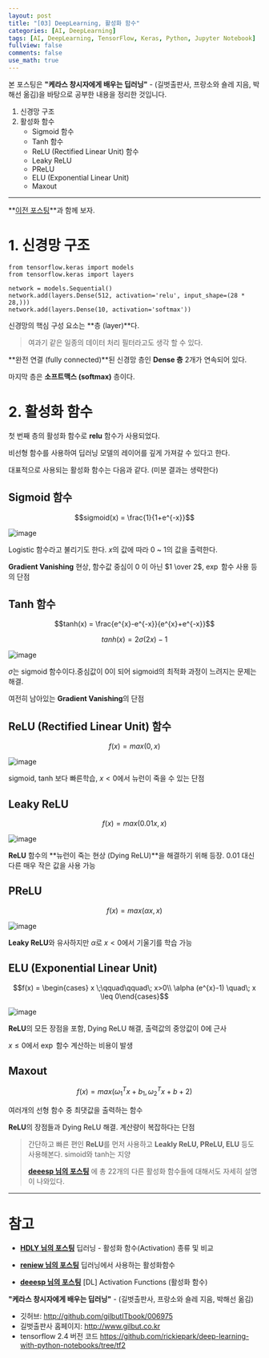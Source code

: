 ```yaml
---
layout: post
title: "[03] DeepLearning, 활성화 함수"
categories: [AI, DeepLearning]
tags: [AI, DeepLearning, TensorFlow, Keras, Python, Jupyter Notebook]
fullview: false
comments: false
use_math: true
---
```


본 포스팅은 **"케라스 창시자에게 배우는 딥러닝"** - (길벗출판사, 프랑소와 숄레 지음, 박해선 옮김)을 바탕으로 공부한 내용을 정리한 것입니다.

1. 신경망 구조
2. 활성화 함수
    + Sigmoid 함수
    + Tanh 함수
    + ReLU (Rectified Linear Unit) 함수
    + Leaky ReLU
    + PReLU
    + ELU (Exponential Linear Unit)
    + Maxout

---

**[이전 포스팅](https://19tak.github.io/posts/02-dl/ "[02] DeepLearning, MNIST 손글씨 숫자 분류 문제")**과 함께 보자.

# 1. 신경망 구조

```
from tensorflow.keras import models
from tensorflow.keras import layers

network = models.Sequential()
network.add(layers.Dense(512, activation='relu', input_shape=(28 * 28,)))
network.add(layers.Dense(10, activation='softmax'))
```

신경망의 핵심 구성 요소는 **층 (layer)**다.

> 여과기 같은 일종의 데이터 처리 필터라고도 생각 할 수 있다.

**완전 연결 (fully connected)**된 신경망 층인 **Dense 층** 2개가 연속되어 있다.

마지막 층은 **소프트맥스 (softmax)** 층이다.

# 2. 활성화 함수

첫 번째 층의 활성화 함수로 **relu** 함수가 사용되었다.

비선형 함수를 사용하여 딥러닝 모델의 레이어를 깊게 가져갈 수 있다고 한다.

대표적으로 사용되는 활성화 함수는 다음과 같다. (미분 결과는 생략한다)

## Sigmoid 함수

$$sigmoid(x) = \frac{1}{1+e^{-x}}$$

![image](https://user-images.githubusercontent.com/84369912/134018134-67908c67-f073-47bf-a837-5586daab3eca.png)

Logistic 함수라고 불리기도 한다. $x$의 값에 따라 0 ~ 1의 값을 출력한다.

**Gradient Vanishing** 현상, 함수값 중심이 0 이 아닌 $1 \over 2$, $\exp$ 함수 사용 등의 단점

## Tanh 함수

$$tanh(x) = \frac{e^{x}-e^{-x}}{e^{x}+e^{-x}}$$

$$tanh(x) = 2 \sigma (2x) - 1$$

![image](https://user-images.githubusercontent.com/84369912/134018717-e00b224b-0a87-4760-908d-b0e5458ca132.png)

$\sigma$는 sigmoid 함수이다.중심값이 0이 되어 sigmoid의 최적화 과정이 느려지는 문제는 해결.

여전히 남아있는 **Gradient Vanishing**의 단점

## ReLU (Rectified Linear Unit) 함수

$$f(x) = max(0,x)$$

![image](https://user-images.githubusercontent.com/84369912/134018984-048ac63c-ebed-4c22-8ae3-3d6fcdcf0572.png)

sigmoid, tanh 보다 빠른학습, $x < 0$에서 뉴런이 죽을 수 있는 단점

## Leaky ReLU

$$f(x) = max(0.01x,x)$$

![image](https://user-images.githubusercontent.com/84369912/134022002-162cf61c-f2f9-48db-8b72-28b637eee36b.png)

**ReLU** 함수의 **뉴런이 죽는 현상 (Dying ReLU)**을 해결하기 위해 등장. 0.01 대신 다른 매우 작은 값을 사용 가능

## PReLU

$$f(x) = max(\alpha x,x)$$

![image](https://user-images.githubusercontent.com/84369912/134022457-d640111f-940a-448d-93cc-540f1b103da3.png)

**Leaky ReLU**와 유사하지만 $\alpha$로 $x < 0$에서 기울기를 학습 가능

## ELU (Exponential Linear Unit)

$$f(x) = \begin{cases} x \;\qquad\qquad\; x>0\\ \alpha (e^{x}-1) \quad\; x \leq 0\end{cases}$$

![image](https://user-images.githubusercontent.com/84369912/134022546-142ba243-c9f7-4478-9c82-e5b3498817fb.png)

**ReLU**의 모든 장점을 포함, Dying ReLU 해결, 출력값의 중앙값이 0에 근사

$x \leq 0$에서 $\exp$ 함수 계산하는 비용이 발생

## Maxout

$$f(x) = max(\omega_{1}^{T} x + b_{1}, \omega_{2}^{T} x + b+{2})$$

여러개의 선형 함수 중 최댓값을 출력하는 함수

**ReLU**의 장점들과 Dying ReLU 해결. 계산량이 복잡하다는 단점

> 간단하고 빠른 편인 **ReLU**를 먼저 사용하고 **Leakly ReLU, PReLU, ELU** 등도 사용해본다. simoid와 tanh는 지양
> 
> **[deeesp 님의 포스팅](https://deeesp.github.io/deep%20learning/DL-Activation-Functions/ "[DL] Activation Functions (활성화 함수)")**
에 총 22개의 다른 활성화 함수들에 대해서도 자세히 설명이 나와있다.

---

# 참고

- **[HDLY 님의 포스팅](https://m.blog.naver.com/PostView.naver?isHttpsRedirect=true&blogId=handuelly&logNo=221824080339 "딥러닝 - 활성화 함수(Activation) 종류 및 비교")**
딥러닝 - 활성화 함수(Activation) 종류 및 비교

- **[reniew 님의 포스팅](https://reniew.github.io/12/ "딥러닝에서 사용하는 활성화함수")**
딥러닝에서 사용하는 활성화함수

- **[deeesp 님의 포스팅](https://deeesp.github.io/deep%20learning/DL-Activation-Functions/ "[DL] Activation Functions (활성화 함수)")**
[DL] Activation Functions (활성화 함수)

**"케라스 창시자에게 배우는 딥러닝"** - (길벗출판사, 프랑소와 숄레 지음, 박해선 옮김)

- 깃허브: <http://github.com/gilbutITbook/006975>
- 길벗출판사 홈페이지: <http://www.gilbut.co.kr>
- tensorflow 2.4 버전 코드 <https://github.com/rickiepark/deep-learning-with-python-notebooks/tree/tf2>